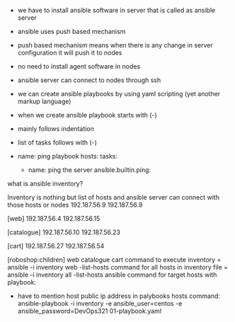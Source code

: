 - we have to install ansible software in server that is called as ansible server
- ansible uses push based mechanism
- push based mechanism means when there is any change in server configuration it will push it to nodes
- no need to install agent software in nodes
- ansible server can connect to nodes through ssh
- we can create ansible playbooks by using yaml scripting (yet another markup language)
- when we create ansible playbook starts with (-)
- mainly follows indentation 
- list of tasks follows with (-)

- name: ping playbook
  hosts:
  tasks: 
  - name: ping the server
    ansible.builtin.ping:

what is ansible inventory?

Inventory is nothing but list of hosts and ansible server can connect with those hosts or nodes
192.187.56.9
192.187.56.9

[web] 
192.187.56.4
192.187.56.15

[catalogue]
192.187.56.10
192.187.56.23

[cart]
192.187.56.27
192.187.56.54

[roboshop:children]
web
catalogue
cart
command to execute inventory = ansible -i inventory web -list-hosts
command for all hosts in inventory file = ansible -i inventory all -list-hosts
ansible command for target hosts with playbook:
- have to mention host public ip address in palybooks hosts 
command: ansible-playbook -i inventory -e ansible_user=centos -e ansible_password=DevOps321 01-playbook.yaml